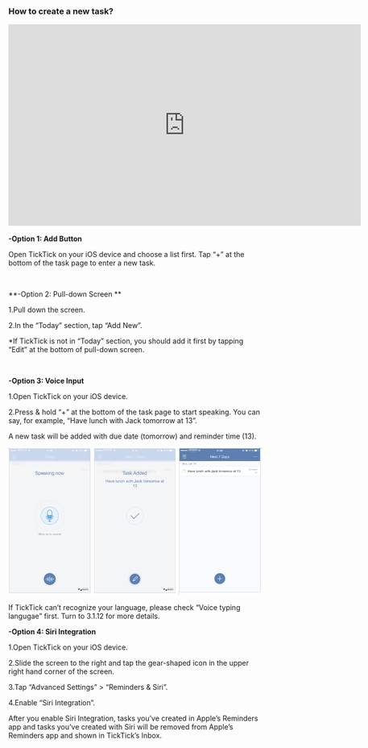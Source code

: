 ### How to create a new task?

<iframe width="700" height="400" src="https://www.youtube.com/embed/7TWvercsVvA?list=PLbWRKVi0_aTEwRLCS5T4MD0wCQU_ve8xW" frameborder="0" allowfullscreen></iframe>

<br />

**-Option 1: Add Button**

Open TickTick on your iOS device and choose a list first. Tap “+” at the bottom of the task page to enter a new task. 

<br />

**-Option 2: Pull-down Screen **

1.Pull down the screen.

2.In the “Today” section, tap “Add New”.

*If TickTick is not in “Today” section, you should add it first by tapping “Edit” at the bottom of pull-down screen. 

<br />

**-Option 3: Voice Input**

1.Open TickTick on your iOS device.

2.Press & hold “+” at the bottom of the task page to start speaking. You can say, for example, “Have lunch with Jack tomorrow at 13”.

A new task will be added with due date (tomorrow) and reminder time (13). 

![](../images/iOSvoiceinput.png)

If TickTick can’t recognize your language, please check “Voice typing langugae” first. Turn to 3.1.12 for more details.

**-Option 4: Siri Integration**

1.Open TickTick on your iOS device.

2.Slide the screen to the right and tap the gear-shaped icon in the upper right hand corner of the screen.

3.Tap “Advanced Settings” > “Reminders & Siri”.

4.Enable “Siri Integration”.

After you enable Siri Integration, tasks you’ve created in Apple’s Reminders app and tasks you’ve created with Siri will be removed from Apple’s Reminders app and shown in TickTick’s Inbox. 




